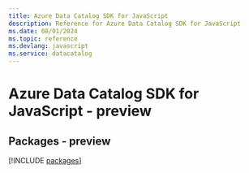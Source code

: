 ```yaml
---
title: Azure Data Catalog SDK for JavaScript
description: Reference for Azure Data Catalog SDK for JavaScript
ms.date: 08/01/2024
ms.topic: reference
ms.devlang: javascript
ms.service: datacatalog
---
```

# Azure Data Catalog SDK for JavaScript - preview
## Packages - preview
[!INCLUDE [packages](data-catalog-index.md)]